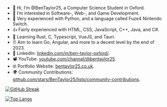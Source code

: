 - 👋 Hi, I’m @BenTaylor25, a Computer Science Student in Oxford.
- 👀 I’m interested in Software-, Web-, and Game Development.
- 💪 Very experienced with Python, and a language called Fuze4 Nintendo Switch.
- 👍 Fairly experienced with HTML, CSS, JavaScript, C++, Java, and C#.
- 🌱 Learning Rust, C, Typescript, VueJS, and Tauri.
- ⏰ Aim to learn Go, Angular, and more to a decent level by the end of 2023.
- 🤝 LinkedIn: <a href="https://linkedin.com/in/ben-taylor-oxford/">linkedin.com/in/ben-taylor-oxford/</a>.
- 📽️ YouTube: <a href="https://youtube.com/@bentaylor25">youtube.com/channel/@bentaylor25</a>.
- 🌐 Portfolio Website: <a href="http://bentaylor25.co.uk">bentaylor25.co.uk</a>.
- 🌍 Community Contributions: <a href="https://github.com/stars/BenTaylor25/lists/community-contributions">github.com/stars/BenTaylor25/lists/community-contributions</a>.

[![GitHub Streak](http://github-readme-streak-stats.herokuapp.com?user=BenTaylor25&theme=dark&hide_border=true&date_format=j%2Fn%5B%2FY%5D)](https://git.io/streak-stats)

[![Top Langs](https://github-readme-stats.vercel.app/api/top-langs/?username=BenTaylor25&layout=compact&theme=dark&hide_border=true)](https://github.com/anuraghazra/github-readme-stats)


